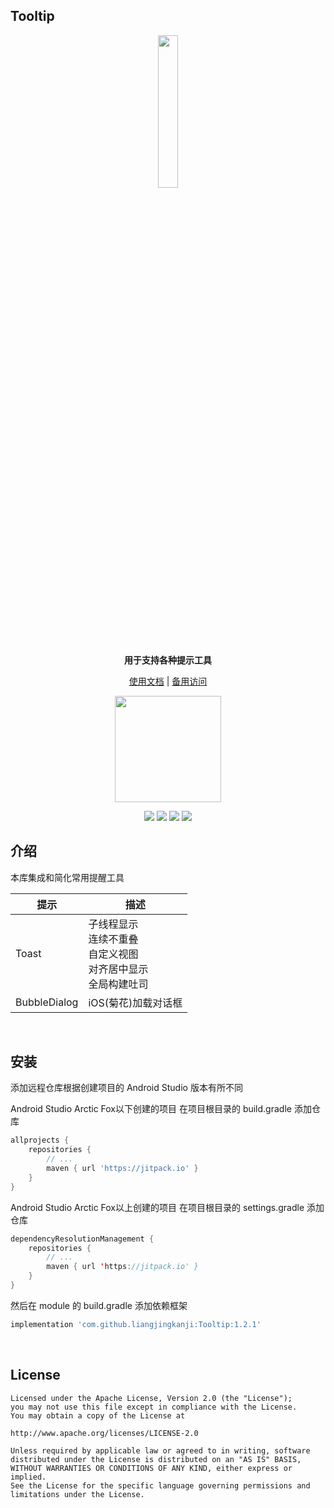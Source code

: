 ## Tooltip

<p align="center"><img src="https://i.imgur.com/HTSYi1S.png" width="25%"/></p>

<p align="center"><strong>用于支持各种提示工具</strong></p>

<p align="center"><a href="http://liangjingkanji.github.io/Tooltip/">使用文档</a> | <a href="https://coding-pages-bucket-3558162-8706000-16649-587727-1252757332.cos-website.ap-shanghai.myqcloud.com/">备用访问</a></p>

<p align="center"><img src="https://i.imgur.com/ryI7veS.jpg" width="170"/></p>

<p align="center">
<a href="https://jitpack.io/#liangjingkanji/Tooltip"><img src="https://jitpack.io/v/liangjingkanji/Tooltip.svg"/></a>
<img src="https://img.shields.io/badge/language-kotlin-orange.svg"/>
<img src="https://img.shields.io/badge/license-Apache-blue"/>
<a href="https://jq.qq.com/?_wv=1027&k=vWsXSNBJ"><img src="https://img.shields.io/badge/QQ群-752854893-blue"/></a>
</p>



## 介绍

本库集成和简化常用提醒工具

| 提示         | 描述                                                         |
| ------------ | ------------------------------------------------------------ |
| Toast        | 子线程显示<br />连续不重叠<br />自定义视图<br />对齐居中显示<br />全局构建吐司<br /> |
| BubbleDialog | iOS(菊花)加载对话框                                          |



<br>

## 安装

添加远程仓库根据创建项目的 Android Studio 版本有所不同

Android Studio Arctic Fox以下创建的项目 在项目根目录的 build.gradle 添加仓库

```groovy
allprojects {
    repositories {
        // ...
        maven { url 'https://jitpack.io' }
    }
}
```

Android Studio Arctic Fox以上创建的项目 在项目根目录的 settings.gradle 添加仓库

```kotlin
dependencyResolutionManagement {
    repositories {
        // ...
        maven { url 'https://jitpack.io' }
    }
}
```

然后在 module 的 build.gradle 添加依赖框架

```groovy
implementation 'com.github.liangjingkanji:Tooltip:1.2.1'
```

<br>

## License

```
Licensed under the Apache License, Version 2.0 (the "License");
you may not use this file except in compliance with the License.
You may obtain a copy of the License at

http://www.apache.org/licenses/LICENSE-2.0

Unless required by applicable law or agreed to in writing, software
distributed under the License is distributed on an "AS IS" BASIS,
WITHOUT WARRANTIES OR CONDITIONS OF ANY KIND, either express or implied.
See the License for the specific language governing permissions and
limitations under the License.
```

